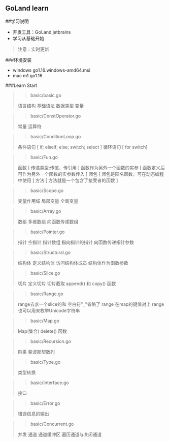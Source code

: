 ## GoLand learn

##学习说明

* 开发工具：GoLand jetbrains
* 学习从基础开始

>注意：实时更新

###环境安装

* windows go1.16.windows-amd64.msi
* mac m1 go1.16

###Learn Start

>> basic/basic.go
>
> 语言结构
> 基础语法
> 数据类型
> 变量

>> basic/ConstOperator.go
> 
> 常量
> 运算符

>> basic/ConditionLoop.go
> 
> 条件语句 [ if; elseif; else; switch; select ]
> 循环语句 [ for switch]

>> basic/Fun.go
> 
> 函数 [ 传递类型:传值、传引用 ]
> 函数作为另外一个函数的实参 [ 函数定义后可作为另外一个函数的实参数传入 ]
> 闭包 [	闭包是匿名函数，可在动态编程中使用 ]
> 方法 [	方法就是一个包含了接受者的函数 ]

>> basic/Scope.go
> 
> 变量作用域
> 局部变量
> 全局变量

>> basic/Array.go
> 
> 数组
> 多维数组
> 向函数传递数组

>> basic/Pointer.go
> 
> 指针
> 空指针
> 指针数组
> 指向指针的指针
> 向函数传递指针参数

>> basic/Structural.go
>
> 结构体
> 定义结构体
> 访问结构体成员
> 结构体作为函数参数

>> basic/Slice.go
>
> 切片
> 定义切片
> 切片截取
> append() 和 copy() 函数


>> basic/Range.go
> 
> range去求一个slice的和
> 空白符"_"省略了
> range 在map的键值对上
> range也可以用来枚举Unicode字符串

>> basic/Map.go
> 
> Map(集合)
> delete() 函数

>> basic/Recursion.go
> 
> 阶乘
> 斐波那契数列

>> basic/Type.go
>
> 类型转换

>> basic/Interface.go
> 
> 接口

>> basic/Error.go
>
> 错误信息的输出

>>  basic/Concurrent.go
> 
> 并发
> 通道
> 通道缓冲区
> 遍历通道与关闭通道



